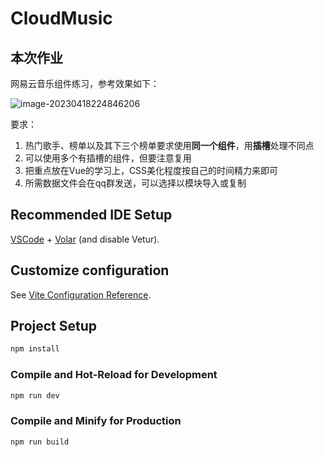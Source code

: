 # CloudMusic
<h2>本次作业</h2>
<p>网易云音乐组件练习，参考效果如下：</p>
<p><img src="https://good-money.oss-cn-beijing.aliyuncs.com/blog-imgs/202304182248342.png" referrerpolicy="no-referrer" alt="image-20230418224846206"></p>
<p>要求：</p>
<ol>
<li>热门歌手、榜单以及其下三个榜单要求使用<strong>同一个组件</strong>，用<strong>插槽</strong>处理不同点</li>
<li>可以使用多个有插槽的组件，但要注意复用</li>
<li>把重点放在Vue的学习上，CSS美化程度按自己的时间精力来即可</li>
<li>所需数据文件会在qq群发送，可以选择以模块导入或复制</li>

</ol>

## Recommended IDE Setup

[VSCode](https://code.visualstudio.com/) + [Volar](https://marketplace.visualstudio.com/items?itemName=Vue.volar) (and disable Vetur).

## Customize configuration

See [Vite Configuration Reference](https://vite.dev/config/).

## Project Setup

```sh
npm install
```

### Compile and Hot-Reload for Development

```sh
npm run dev
```

### Compile and Minify for Production

```sh
npm run build
```
